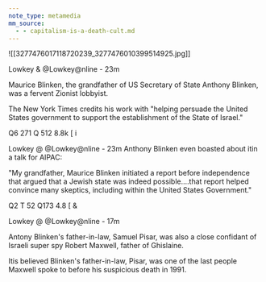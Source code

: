 ```yaml
---
note_type: metamedia
mm_source:
  - - capitalism-is-a-death-cult.md
---
```


![[3277476017118720239_3277476010399514925.jpg]]

Lowkey & @Lowkey@nline - 23m

Maurice Blinken, the grandfather of US
Secretary of State Anthony Blinken, was a
fervent Zionist lobbyist.

The New York Times credits his work with
"helping persuade the United States
government to support the establishment of
the State of Israel."

Q6 271 Q 512 8.8k [ i

Lowkey @ @Lowkey@nline - 23m
Anthony Blinken even boasted about itin a
talk for AIPAC:

"My grandfather, Maurice Blinken initiated a
report before independence that argued that
a Jewish state was indeed possible....that
report helped convince many skeptics,
including within the United States
Government."

Q2 T 52 Q173 4.8 [ &

Lowkey @ @Lowkey@nline - 17m

Antony Blinken's father-in-law, Samuel Pisar,
was also a close confidant of Israeli super spy
Robert Maxwell, father of Ghislaine.

Itis believed Blinken's father-in-law, Pisar,
was one of the last people Maxwell spoke to
before his suspicious death in 1991.

